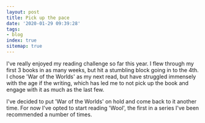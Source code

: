 ```yaml
---
layout: post
title: Pick up the pace
date: '2020-01-29 09:39:28'
tags:
- blog
index: true
sitemap: true
---
```


I've really enjoyed my reading challenge so far this year. I flew through my first 3 books in as many weeks, but hit a stumbling block going in to the 4th. I chose 'War of the Worlds' as my next read, but have struggled immensely with the age if the writing, which has led me to not pick up the book and engage with it as much as the last few.

I've decided to put 'War of the Worlds' on hold and come back to it another time. For now I've opted to start reading 'Wool', the first in a series I've been recommended a number of times.

